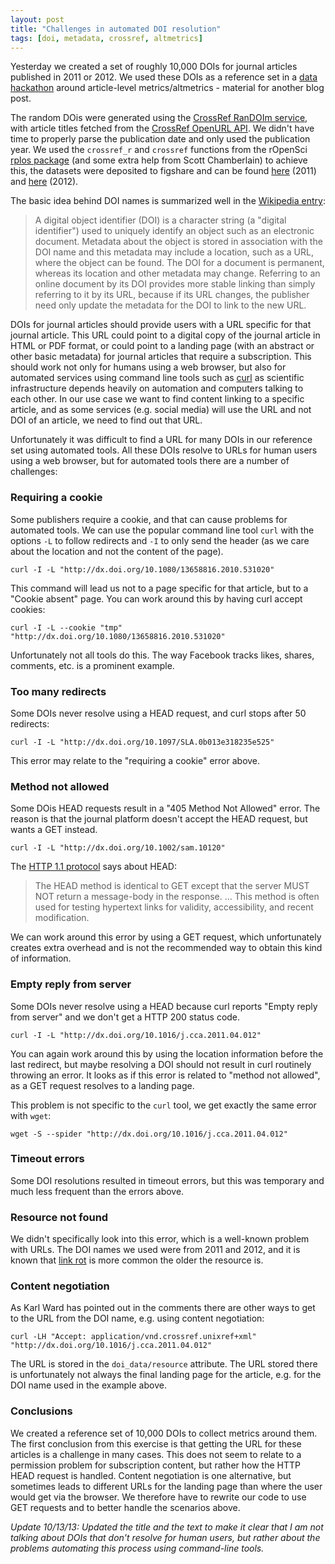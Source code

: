 ```yaml
---
layout: post
title: "Challenges in automated DOI resolution"
tags: [doi, metadata, crossref, altmetrics]
---
```


Yesterday we created a set of roughly 10,000 DOIs for journal articles published in 2011 or 2012. We used these DOIs as a reference set in a [data hackathon](http://almdatachallenge.eventbrite.com/) around article-level metrics/altmetrics - material for another blog post.<!--more-->

The random DOis were generated using the [CrossRef RanDOIm service](http://random.labs.crossref.org/), with article titles fetched from the [CrossRef OpenURL API](http://labs.crossref.org/openurl/). We didn't have time to properly parse the publication date and only used the publication year. We used the `crossref_r` and `crossref` functions from the rOpenSci [rplos package](http://ropensci.github.io/rplos/) (and some extra help from Scott Chamberlain) to achieve this, the datasets were deposited to figshare and can be found [here](http://dx.doi.org/10.6084/m9.figshare.821209) (2011) and [here](http://dx.doi.org/10.6084/m9.figshare.821213) (2012).

The basic idea behind DOI names is summarized well in the [Wikipedia entry](http://en.wikipedia.org/wiki/Digital_object_identifier):

> A digital object identifier (DOI) is a character string (a "digital identifier") used to uniquely identify an object such as an electronic document. Metadata about the object is stored in association with the DOI name and this metadata may include a location, such as a URL, where the object can be found. The DOI for a document is permanent, whereas its location and other metadata may change. Referring to an online document by its DOI provides more stable linking than simply referring to it by its URL, because if its URL changes, the publisher need only update the metadata for the DOI to link to the new URL.

DOIs for journal articles should provide users with a URL specific for that journal article. This URL could point to a digital copy of the journal article in HTML or PDF format, or could point to a landing page (with an abstract or other basic metadata) for journal articles that require a subscription. This should work not only for humans using a web browser, but also for automated services using command line tools such as [curl](http://curl.haxx.se/) as scientific infrastructure depends heavily on automation and computers talking to each other. In our use case we want to find content linking to a specific article, and as some services (e.g. social media) will use the URL and not DOI of an article, we need to find out that URL.

Unfortunately it was difficult to find a URL for many DOIs in our reference set using automated tools. All these DOIs resolve to URLs for human users using a web browser, but for automated tools there are a number of challenges:

### Requiring a cookie
Some publishers require a cookie, and that can cause problems for automated tools. We can use the popular command line tool `curl` with the options `-L` to follow redirects and `-I` to only send the header (as we care about the location and not the content of the page).

    curl -I -L "http://dx.doi.org/10.1080/13658816.2010.531020"

This command will lead us not to a page specific for that article, but to a "Cookie absent" page. You can work around this by having curl accept cookies:

    curl -I -L --cookie "tmp" "http://dx.doi.org/10.1080/13658816.2010.531020"

Unfortunately not all tools do this. The way Facebook tracks likes, shares, comments, etc. is a prominent example.

### Too many redirects
Some DOIs never resolve using a HEAD request, and curl stops after 50 redirects:

    curl -I -L "http://dx.doi.org/10.1097/SLA.0b013e318235e525"

This error may relate to the "requiring a cookie" error above.

### Method not allowed
Some DOis HEAD requests result in a "405 Method Not Allowed" error. The reason is that the journal platform doesn't accept the HEAD request, but wants a GET instead.

    curl -I -L "http://dx.doi.org/10.1002/sam.10120"

The [HTTP 1.1 protocol](http://www.w3.org/Protocols/rfc2616/rfc2616-sec9.html) says about HEAD:

> The HEAD method is identical to GET except that the server MUST NOT return a message-body in the response. …
This method is often used for testing hypertext links for validity, accessibility, and recent modification.

We can work around this error by using a GET request, which unfortunately creates extra overhead and is not the recommended way to obtain this kind of information.

### Empty reply from server
Some DOIs never resolve using a HEAD because curl reports "Empty reply from server" and we don't get a HTTP 200 status code.

    curl -I -L "http://dx.doi.org/10.1016/j.cca.2011.04.012"

You can again work around this by using the location information before the last redirect, but maybe resolving a DOI should not result in curl routinely throwing an error. It looks as if this error is related to "method not allowed", as a GET request resolves to a landing page.

This problem is not specific to the `curl` tool, we get exactly the same error with `wget`:

    wget -S --spider "http://dx.doi.org/10.1016/j.cca.2011.04.012"

### Timeout errors
Some DOI resolutions resulted in timeout errors, but this was temporary and much less frequent than the errors above.

### Resource not found
We didn't specifically look into this error, which is a well-known problem with URLs. The DOI names we used were from 2011 and 2012, and it is known that [link rot](http://en.wikipedia.org/wiki/Link_rot) is more common the older the resource is.

### Content negotiation
As Karl Ward has pointed out in the comments there are other ways to get to the URL from the DOI name, e.g. using content negotiation:

    curl -LH "Accept: application/vnd.crossref.unixref+xml" "http://dx.doi.org/10.1016/j.cca.2011.04.012"

The URL is stored in the `doi_data/resource` attribute. The URL stored there is unfortunately not always the final landing page for the article, e.g. for the DOI name used in the example above.

### Conclusions
We created a reference set of 10,000 DOIs to collect metrics around them. The first conclusion from this exercise is that getting the URL for these articles is a challenge in many cases. This does not seem to relate to a permission problem for subscription content, but rather how the HTTP HEAD request is handled. Content negotiation is one alternative, but sometimes leads to different URLs for the landing page than where the user would get via the browser. We therefore have to rewrite our code to use GET requests and to better handle the scenarios above.

*Update 10/13/13: Updated the title and the text to make it clear that I am not talking about DOIs that don't resolve for human users, but rather about the problems automating this process using command-line tools.*


